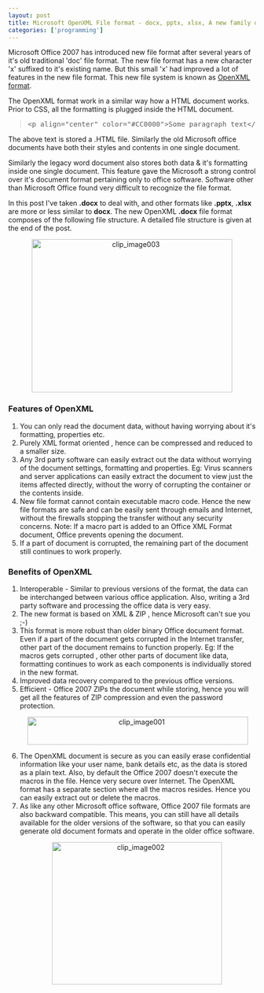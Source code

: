 ```yaml
---
layout: post
title: Microsoft OpenXML File format - docx, pptx, xlsx, A new family of file formats
categories: ['programming']
---
```

Microsoft Office 2007 has introduced new file format after several years of it's old traditional 'doc' file format. The new file format has a new character 'x' suffixed to it's existing name. But this small 'x' had improved a lot of features in the new file format. This new file system is known as <a href="http://filext.com/file-extension/DOCX">OpenXML format</a>.

The OpenXML format work in a similar way how a HTML document works. Prior to CSS, all the formatting is plugged inside the HTML document.
<blockquote><pre>&lt;p align="center" color="#CC0000"&gt;Some paragraph text&lt;/p&gt;</pre></blockquote>
The above text is stored a .HTML file. Similarly the old Microsoft office documents have both their styles and contents in one single document.

Similarly the legacy word document also stores both data &amp; it's formatting inside one single document. This feature gave the Microsoft a strong control over it's document format pertaining only to office software. Software other than Microsoft Office found very difficult to recognize the file format.

In this post I've taken <strong>.docx</strong> to deal with, and other formats like <strong>.pptx</strong>, <strong>.xlsx </strong>are more or less similar to <strong>docx</strong>. The new OpenXML <strong>.docx</strong> file format composes of the following file structure. A detailed file structure is given at the end of the post.
<p align="center"><a href="../images/2008/04/clip-image003.png"><img src="../images/2008/04/clip-image003-thumb.png" border="0" alt="clip_image003" width="408" height="312" /></a></p>

<h3>Features of OpenXML</h3>
<ol>
	<li>You can only read the document data, without having worrying about it's formatting, properties etc.</li>
	<li>Purely XML format oriented , hence can be compressed and reduced to a smaller size.</li>
	<li>Any 3rd party software can easily extract out the data without worrying of the document settings, formatting and properties.
Eg: Virus scanners and server applications can easily extract the document to view just the items affected directly, without the worry of corrupting the container or the contents inside.</li>
	<li>New file format cannot contain executable macro code. Hence the new file formats are safe and can be easily sent through emails and Internet, without the firewalls stopping the transfer without any security concerns.
Note: If a macro part is added to an Office XML Format document, Office prevents opening the document.</li>
	<li>If a part of document is corrupted, the remaining part of the document still continues to work properly.</li>
</ol>
<h3>Benefits of OpenXML</h3>
<ol>
	<li>Interoperable - Similar to previous versions of the format, the data can be interchanged between various office application. Also, writing a 3rd party software and processing the office data is very easy.</li>
	<li>The new format is based on XML &amp; ZIP , hence Microsoft can't sue you ;-)</li>
	<li>This format is more robust than older binary Office document format. Even if a part of the document gets corrupted in the Internet transfer, other part of the document remains to function properly.
Eg: If the macros gets corrupted , other other parts of document like data, formatting continues to work as each components is individually stored in the new format.</li>
	<li>Improved data recovery compared to the previous office versions.</li>
	<li>Efficient - Office 2007 ZIPs the document while storing, hence you will get all the features of ZIP compression and even the password protection.
<p align="center"><a href="../images/2008/04/clip-image001.png"><img src="../images/2008/04/clip-image001-thumb.png" border="0" alt="clip_image001" width="449" height="57" /></a></p>
</li>
	<li>The OpenXML document is secure as you can easily erase confidential information like your user name, bank details etc, as the data is stored as a plain text. Also, by default the Office 2007 doesn't execute the macros in the file. Hence very secure over Internet. The OpenXML format has a separate section where all the macros resides. Hence you can easily extract out or delete the macros.</li>
	<li>As like any other Microsoft office software, Office 2007 file formats are also backward compatible. This means, you can still have all details available for the older versions of the software, so that you can easily generate old document formats and operate in the older office software.
<p align="center"><img src="../images/2008/04/clip-image002.png" border="0" alt="clip_image002" width="346" height="290" /> </p>
</li>
</ol>
